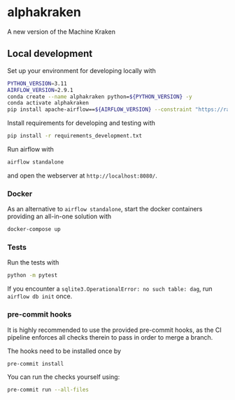 # alphakraken
A new version of the Machine Kraken

## Local development
Set up your environment for developing locally with
```bash
PYTHON_VERSION=3.11
AIRFLOW_VERSION=2.9.1
conda create --name alphakraken python=${PYTHON_VERSION} -y
conda activate alphakraken
pip install apache-airflow==${AIRFLOW_VERSION} --constraint "https://raw.githubusercontent.com/apache/airflow/constraints-${AIRFLOW_VERSION}/constraints-${PYTHON_VERSION}.txt"
```

Install requirements for developing and testing with
```bash
pip install -r requirements_development.txt
```

Run airflow with
```bash
airflow standalone
```
and open the webserver at `http://localhost:8080/`.

### Docker
As an alternative to `airflow standalone`, start the docker containers providing an all-in-one solution with
```bash
docker-compose up
```


### Tests
Run the tests with
```bash
python -m pytest
```
If you encounter a `sqlite3.OperationalError: no such table: dag`, run `airflow db init` once.


### pre-commit hooks
It is highly recommended to use the provided pre-commit hooks, as the CI pipeline enforces all checks therein to
pass in order to merge a branch.

The hooks need to be installed once by
```bash
pre-commit install
```
You can run the checks yourself using:
```bash
pre-commit run --all-files
```
